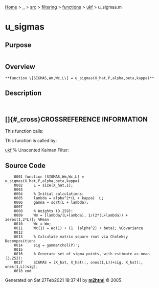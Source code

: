 [Home](../../../../../../index.html) \> [..](#) \> [src](#) \>
[filtering](#) \> [functions](#) \> [ukf](index.md) \> u_sigmas.m



# u_sigmas

## Purpose 

``` 
```

## Overview 

``` 
**function \[SIGMAS,Wm,Wc,L\] = u_sigmas(X_hat,P,alpha,beta,kappa)**
```

## Description 

```
 

```

## []{#_cross}CROSSREFERENCE INFORMATION 

This function calls:

This function is called by:

   [ukf](ukf.md "function [X_hat, P, y_hat] = ukf(dynamics, measModel, X_hat, dt,P, Q, R, measAvails, meas,alpha, beta, kappa, model_args)")
    % Unscented Kalman Filter:

## Source Code 

```
    0001 function [SIGMAS,Wm,Wc,L] = u_sigmas(X_hat,P,alpha,beta,kappa)
    0002     L = size(X_hat,1);
    0003 
    0004     % Initial calculations:
    0005     lambda = alpha^2*(L + kappa)  L;
    0006     gamma = sqrt(L + lambda);
    0007 
    0008     % Weights (3.259):
    0009     Wm = [lambda/(L+lambda), 1/(2*(L+lambda)) + zeros(1,2*L)]; %Mean
    0010     Wc = Wm;
    0011     Wc(1) = Wc(1) + (1  (alpha^2) + beta); %Covariance
    0012     
    0013     % Calculate matrix square root via Choleksy Decomposition:
    0014     sig = gamma*chol(P)';
    0015 
    0016     % Generate set of sigma points, with estimate as mean (3.253):
    0017     SIGMAS = [X_hat, X_hat(:, ones(1,L))+sig, X_hat(:, ones(1,L))sig];
    0018 end
```



Generated on Sat 27Feb2021 18:37:41 by
**[m2html](http://www.artefact.tk/software/matlab/m2html/ "Matlab Documentation in HTML")**
© 2005